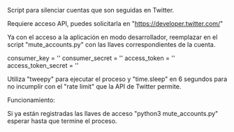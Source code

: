 Script para silenciar cuentas que son seguidas en Twitter.

Requiere acceso API, puedes solicitarla en "https://developer.twitter.com/"

Ya con el acceso a la aplicación en modo desarrollador, reemplazar en el script
"mute_accounts.py" con las llaves correspondientes de la cuenta.

  consumer_key = ''
  consumer_secret = ''
  access_token = ''
  access_token_secret = ''

Utiliza "tweepy" para ejecutar el proceso y "time.sleep" en 6 segundos
para no incumplir con el "rate limit" que la API de Twitter permite.

Funcionamiento:

Si ya están registradas las llaves de acceso "python3 mute_accounts.py"
esperar hasta que termine el proceso.
